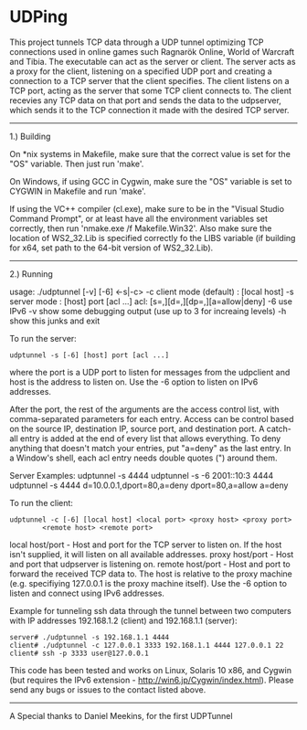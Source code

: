 UDPing
=============================================================================

This project tunnels TCP data through a UDP tunnel optimizing TCP connections
used in online games such Ragnarök Online, World of Warcraft and Tibia. 
The executable can act as the server or client. The server acts as a proxy 
for the client, listening on a specified UDP port and creating a connection to
a TCP server that the client specifies. The client listens on a TCP port, 
acting as the server that some TCP client connects to. The client recevies 
any TCP data on that port and sends the data to the udpserver, which sends 
it to the TCP connection it made with the desired TCP server.


-----------------------------------------------------------------------------
1.) Building

On *nix systems in Makefile, make sure that the correct value is set for the 
"OS" variable. Then just run 'make'.

On Windows, if using GCC in Cygwin, make sure the "OS" variable is set to
CYGWIN in Makefile and run 'make'.

If using the VC++ compiler (cl.exe), make sure to be in the "Visual Studio
Command Prompt", or at least have all the environment variables set correctly,
then run 'nmake.exe /f Makefile.Win32'. Also make sure the location of 
WS2_32.Lib is specified correctly fo the LIBS variable (if building for x64,
set path to the 64-bit version of WS2_32.Lib).


-----------------------------------------------------------------------------
2.) Running

usage: ./udptunnel [-v] [-6] <-s|-c> <args>
  -c    client mode (default)
        <args>: [local host] <local port> <proxy host> <proxy port>
                <remote host> <remote port>
  -s    server mode
        <args>: [host] port [acl ...]
        acl: [s=<src ip>,][d=<dst ip>,][dp=<dst port>,][a=allow|deny]
  -6    use IPv6
  -v    show some debugging output (use up to 3 for increaing levels)
  -h    show this junks and exit


To run the server:

    udptunnel -s [-6] [host] port [acl ...]

where the port is a UDP port to listen for messages from the udpclient and host
is the address to listen on. Use the -6 option to listen on IPv6 addresses.

After the port, the rest of the arguments are the access control list, with
comma-separated parameters for each entry. Access can be control based on the
source IP, destination IP, source port, and destination port. A catch-all
entry is added at the end of every list that allows everything. To deny anything
that doesn't match your entries, put "a=deny" as the last entry. In a Window's
shell, each acl entry needs double quotes (") around them.

Server Examples:
    udptunnel -s 4444
    udptunnel -s -6 2001::10:3 4444
    udptunnel -s 4444 d=10.0.0.1,dport=80,a=deny dport=80,a=allow a=deny


To run the client:

    udptunnel -c [-6] [local host] <local port> <proxy host> <proxy port>
            <remote host> <remote port>

local host/port - Host and port for the TCP server to listen on. If the host
                  isn't supplied, it will listen on all available addresses.
proxy host/port - Host and port that udpserver is listening on.
remote host/port - Host and port to forward the received TCP data to. The host
                   is relative to the proxy machine (e.g. specifiying 127.0.0.1
                   is the proxy machine itself).
Use the -6 option to listen and connect using IPv6 addresses.

Example for tunneling ssh data through the tunnel between two computers with IP
addresses 192.168.1.2 (client) and 192.168.1.1 (server):

    server# ./udptunnel -s 192.168.1.1 4444
    client# ./udptunnel -c 127.0.0.1 3333 192.168.1.1 4444 127.0.0.1 22
    client# ssh -p 3333 user@127.0.0.1


This code has been tested and works on Linux, Solaris 10 x86, and Cygwin (but
requires the IPv6 extension - http://win6.jp/Cygwin/index.html). Please send
any bugs or issues to the contact listed above.

-----------------------------------------------------------------------------

A Special thanks to Daniel Meekins, for the first UDPTunnel